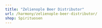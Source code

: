 ```yaml
---
title: "Zelienople Beer Distributor"
url: /harmony/zelienople-beer-distributor/
shop: Spirituosen
---
```

